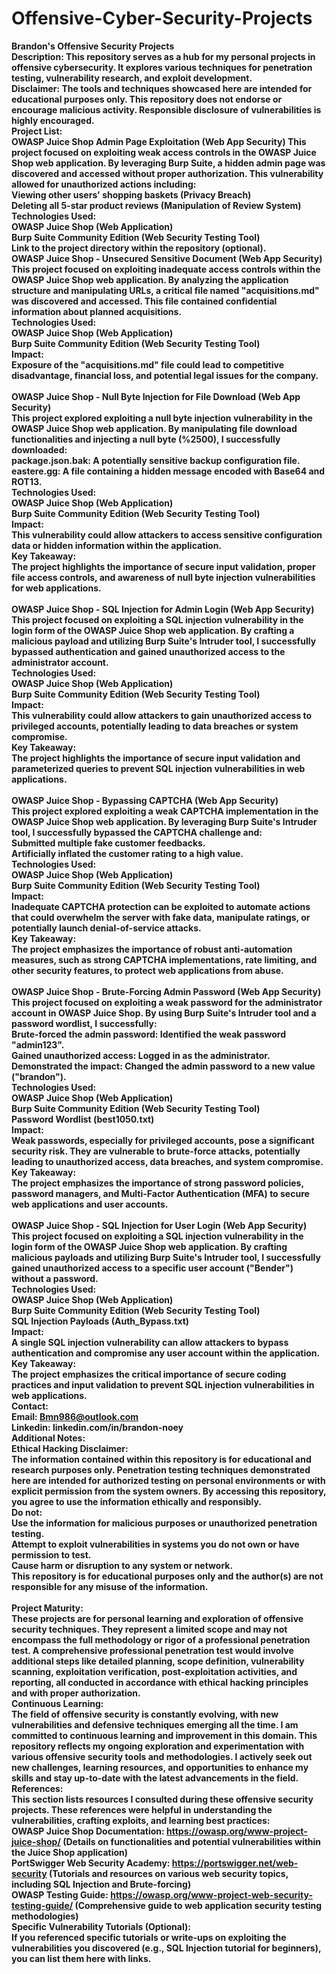 # Offensive-Cyber-Security-Projects

<b>Brandon's Offensive Security Projects<br>
Description: This repository serves as a hub for my personal projects in offensive cybersecurity. It explores various techniques for penetration testing, vulnerability research, and exploit development.<br>
Disclaimer: The tools and techniques showcased here are intended for educational purposes only. This repository does not endorse or encourage malicious activity. Responsible disclosure of vulnerabilities is highly encouraged.<br>
Project List:<br>
OWASP Juice Shop Admin Page Exploitation (Web App Security)
This project focused on exploiting weak access controls in the OWASP Juice Shop web application. By leveraging Burp Suite, a hidden admin page was discovered and accessed without proper authorization. This vulnerability allowed for unauthorized actions including:<br>
Viewing other users' shopping baskets (Privacy Breach)<br>
Deleting all 5-star product reviews (Manipulation of Review System)<br>
Technologies Used:<br>
OWASP Juice Shop (Web Application)<br>
Burp Suite Community Edition (Web Security Testing Tool)<br>
Link to the project directory within the repository (optional).<br>
OWASP Juice Shop - Unsecured Sensitive Document (Web App Security)<br>
This project focused on exploiting inadequate access controls within the OWASP Juice Shop web application. By analyzing the application structure and manipulating URLs, a critical file named "acquisitions.md" was discovered and accessed. This file contained confidential information about planned acquisitions.<br>
Technologies Used:<br>
OWASP Juice Shop (Web Application)<br>
Burp Suite Community Edition (Web Security Testing Tool)<br>
Impact:<br>
Exposure of the "acquisitions.md" file could lead to competitive disadvantage, financial loss, and potential legal issues for the company.<br>
<br>
OWASP Juice Shop - Null Byte Injection for File Download (Web App Security)<br>
This project explored exploiting a null byte injection vulnerability in the OWASP Juice Shop web application. By manipulating file download functionalities and injecting a null byte (%2500), I successfully downloaded:<br>
package.json.bak: A potentially sensitive backup configuration file.<br>
eastere.gg: A file containing a hidden message encoded with Base64 and ROT13.<br>
Technologies Used:<br>
OWASP Juice Shop (Web Application)<br>
Burp Suite Community Edition (Web Security Testing Tool)<br>
Impact:<br>
This vulnerability could allow attackers to access sensitive configuration data or hidden information within the application.<br>
Key Takeaway:<br>
The project highlights the importance of secure input validation, proper file access controls, and awareness of null byte injection vulnerabilities for web applications.<br>
<br>
OWASP Juice Shop - SQL Injection for Admin Login (Web App Security)<br>
This project focused on exploiting a SQL injection vulnerability in the login form of the OWASP Juice Shop web application. By crafting a malicious payload and utilizing Burp Suite's Intruder tool, I successfully bypassed authentication and gained unauthorized access to the administrator account.<br>
Technologies Used:<br>
OWASP Juice Shop (Web Application)<br>
Burp Suite Community Edition (Web Security Testing Tool)<br>
Impact:<br>
This vulnerability could allow attackers to gain unauthorized access to privileged accounts, potentially leading to data breaches or system compromise.<br>
Key Takeaway:<br>
The project highlights the importance of secure input validation and parameterized queries to prevent SQL injection vulnerabilities in web applications.<br>
<br>
OWASP Juice Shop - Bypassing CAPTCHA (Web App Security)<br>
This project explored exploiting a weak CAPTCHA implementation in the OWASP Juice Shop web application. By leveraging Burp Suite's Intruder tool, I successfully bypassed the CAPTCHA challenge and:<br>
Submitted multiple fake customer feedbacks.<br>
Artificially inflated the customer rating to a high value.<br>
Technologies Used:<br>
OWASP Juice Shop (Web Application)<br>
Burp Suite Community Edition (Web Security Testing Tool)<br>
Impact:<br>
Inadequate CAPTCHA protection can be exploited to automate actions that could overwhelm the server with fake data, manipulate ratings, or potentially launch denial-of-service attacks.<br>
Key Takeaway:<br>
The project emphasizes the importance of robust anti-automation measures, such as strong CAPTCHA implementations, rate limiting, and other security features, to protect web applications from abuse.<br>
<br>
OWASP Juice Shop - Brute-Forcing Admin Password (Web App Security)<br>
This project focused on exploiting a weak password for the administrator account in OWASP Juice Shop. By using Burp Suite's Intruder tool and a password wordlist, I successfully:<br>
Brute-forced the admin password: Identified the weak password "admin123".<br>
Gained unauthorized access: Logged in as the administrator.<br>
Demonstrated the impact: Changed the admin password to a new value ("brandon").<br>
Technologies Used:<br>
OWASP Juice Shop (Web Application)<br>
Burp Suite Community Edition (Web Security Testing Tool)<br>
Password Wordlist (best1050.txt)<br>
Impact:<br>
Weak passwords, especially for privileged accounts, pose a significant security risk. They are vulnerable to brute-force attacks, potentially leading to unauthorized access, data breaches, and system compromise.<br>
Key Takeaway:<br>
The project emphasizes the importance of strong password policies, password managers, and Multi-Factor Authentication (MFA) to secure web applications and user accounts.<br>
<br>
OWASP Juice Shop - SQL Injection for User Login (Web App Security)<br>
This project focused on exploiting a SQL injection vulnerability in the login form of the OWASP Juice Shop web application. By crafting malicious payloads and utilizing Burp Suite's Intruder tool, I successfully gained unauthorized access to a specific user account ("Bender") without a password.<br>
Technologies Used:<br>
OWASP Juice Shop (Web Application)<br>
Burp Suite Community Edition (Web Security Testing Tool)<br>
SQL Injection Payloads (Auth_Bypass.txt)<br>
Impact:<br>
A single SQL injection vulnerability can allow attackers to bypass authentication and compromise any user account within the application.<br>
Key Takeaway:<br>
The project emphasizes the critical importance of secure coding practices and input validation to prevent SQL injection vulnerabilities in web applications.<br>
Contact: <br>
Email: Bmn986@outlook.com<br>
Linkedin: linkedin.com/in/brandon-noey<br>
Additional Notes:<br>
Ethical Hacking Disclaimer: <br>
The information contained within this repository is for educational and research purposes only. Penetration testing techniques demonstrated here are intended for authorized testing on personal environments or with explicit permission from the system owners. By accessing this repository, you agree to use the information ethically and responsibly.<br>
Do not:<br>
Use the information for malicious purposes or unauthorized penetration testing.<br>
Attempt to exploit vulnerabilities in systems you do not own or have permission to test.<br>
Cause harm or disruption to any system or network.<br>
This repository is for educational purposes only and the author(s) are not responsible for any misuse of the information.<br>
<br>
Project Maturity:<br>
These projects are for personal learning and exploration of offensive security techniques. They represent a limited scope and may not encompass the full methodology or rigor of a professional penetration test. A comprehensive professional penetration test would involve additional steps like detailed planning, scope definition, vulnerability scanning, exploitation verification, post-exploitation activities, and reporting, all conducted in accordance with ethical hacking principles and with proper authorization.<br>
Continuous Learning: <br>
The field of offensive security is constantly evolving, with new vulnerabilities and defensive techniques emerging all the time. I am committed to continuous learning and improvement in this domain. This repository reflects my ongoing exploration and experimentation with various offensive security tools and methodologies. I actively seek out new challenges, learning resources, and opportunities to enhance my skills and stay up-to-date with the latest advancements in the field.<br>
References: <br>
	This section lists resources I consulted during these offensive security projects. These references were helpful in understanding the vulnerabilities, crafting exploits, and learning best practices:<br>
OWASP Juice Shop Documentation: https://owasp.org/www-project-juice-shop/ (Details on functionalities and potential vulnerabilities within the Juice Shop application)<br>
PortSwigger Web Security Academy: https://portswigger.net/web-security (Tutorials and resources on various web security topics, including SQL Injection and Brute-forcing)<br>
OWASP Testing Guide: https://owasp.org/www-project-web-security-testing-guide/ (Comprehensive guide to web application security testing methodologies)<br>
Specific Vulnerability Tutorials (Optional):<br>
If you referenced specific tutorials or write-ups on exploiting the vulnerabilities you discovered (e.g., SQL Injection tutorial for beginners), you can list them here with links.<br>
